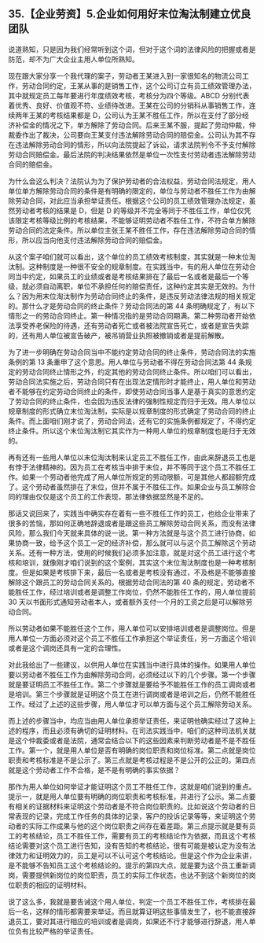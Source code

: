 ## 35.【企业劳资】5.企业如何用好末位淘汰制建立优良团队
说道熟知，只是因为我们经常听到这个词，但对于这个词的法律风险的把握或者是防范，却不为广大企业主用人单位所熟知。


现在跟大家分享一个我代理的案子，劳动者王某进入到一家很知名的物流公司工作，劳动合同约定，王某从事的是销售工作，这个公司订立有员工绩效管理办法，其中就规定员工每年要进行年度绩效考核，考核分为四个等级。ABCD 分别代表着优秀、良好、价值观不符、业绩待改进。王某在公司的分销科从事销售工作，连续两年王某的考核结果都是 D，公司认为王某不胜任工作，所以在支付了部分经济补偿金的情况之下，单方解除了劳动合同。后来王某不服，提起了劳动仲裁，仲裁委作出了裁决，公司要向王某支付违法解除劳动合同的赔偿金。公司认为其不存在违法解除劳动合同的情形，所以向法院提起了诉讼，请求法院判令不予支付解除劳动合同赔偿金。最后法院的判决结果依然是单位一次性支付劳动者违法解除劳动合同的赔偿金。


为什么会这么判决？法院认为为了保护劳动者的合法权益，劳动合同法规定，用人单位单方解除劳动合同的条件是有明确的限定的，单位与劳动者不胜任工作为由解除劳动合同，对此应当承担举证责任。根据这个公司的员工绩效管理办法规定，虽然劳动者考核的结果是 D，但是 D 的等级并不完全等同于不胜任工作，单位仅凭该限定考核等级比例的考核结果，不能够证明劳动者不胜任工作，不符合单方解除劳动合同的法定条件。所以单位主张王某不胜任工作，存在违法解除劳动合同的情形，所以应当向他支付违法解除劳动合同的赔偿金。


从这个案子咱们就可以看出，这个单位的员工绩效考核制度，其实就是一种末位淘汰制。这种制度是一种很不安全的规章制度。在实践当中，有的用人单位在劳动合同当中约定，如果员工的业绩或者是考核结果排在了最后一名或者是最后一个等级，就必须自动离职，单位不承担任何的赔偿责任，这种约定其实是无效的。为什么？因为用末位淘汰制作为劳动合同终止的条件，是违反劳动法律法规的相关规定的。那什么才是劳动合同的终止条件？劳动合同法的第 44 条明确规定了，有以下情形之一的劳动合同终止。第一种情况指的是劳动合同期满。第二种劳动者开始依法享受养老保险的待遇，还有劳动者死亡或者被法院宣告死亡，或者是宣告失踪的，还有用人单位被宣告破产，被吊销营业执照被撤销或者是提前解散。


为了进一步明确在劳动合同当中不能约定劳动合同的终止条件，劳动合同法的实施条例的第 13 条重申了这个意思。用人单位与劳动者不得在劳动合同法第 44 条规定的劳动合同终止情形之外，约定其他的劳动合同终止条件。所以咱们可以看出，劳动合同法实施之后，劳动合同只有在出现法定情形时才能终止，用人单位和劳动者不能够在约定劳动合同终止的条件，即使劳动合同当事人是基于真实的意思约定了劳动合同的终止条件，也会因为违反法律的强制性规定而归于无效。用人单位以规章制度的形式确立末位淘汰制，实际是以规章制度的形式确定了劳动合同的终止条件。而上面咱们刚才说了，劳动合同法，还有它的实施条例都规定了，不得约定终止条件。所以这个末位淘汰制它其实作为一种用人单位的规章制度也是归于无效的。


再有还有一些用人单位以末位淘汰制来认定员工不胜任工作，由此来辞退员工也是有悖于法律精神的。因为员工在考核当中排于末位，并不等同于这个员工不胜任工作。如果一个劳动者他完成了用人单位所规定的劳动限额，可是其他人都超额完成了。这个劳动者虽然排在了末位，但并不属于不胜任工作。如果企业与员工解除合同的理由仅仅是这个员工的工作表现，那法律依据显然是不足的。


那话又说回来了，实践当中确实存在着有一些不胜任工作的员工，也给企业带来了很多的苦恼，那如何正确地辞退或者是跟这些员工解除劳动合同关系，而没有法律风险，那么我们今天就来具体的说一说。第一种方法就是与这个员工进行协商，如果协商一致，给予这个员工一定的经济补偿，那么就可以与这个员工解除这个劳动关系。还有一种方法，使用的时候我们必须多加注意，就是对这个员工进行这个考核和培训，就像刚才咱们说到的这个案例，其实这个末位淘汰制度也是一种考核制度。但是如果是考核排下来，最后一名或者是考核没有通过，不及格是不能够直接解除这个跟员工的劳动合同关系的。根据劳动合同法的第 40 条的规定，劳动者不能胜任工作，经过培训或者是调整工作岗位，仍然不能胜任工作的，用人单位提前 30 天以书面形式通知劳动者本人，或者额外支付一个月的工资之后是可以解除劳动合同。


所以劳动者如果不能胜任这个工作，用人单位可以安排培训或者是调整岗位。但是用人单位一方面必须对这个员工不胜任工作承担这个举证责任，另一方面这个培训或者是这个调岗还具有一定的合理性。


对此我给出了一些建议，以供用人单位在实践当中进行具体的操作。如果用人单位要以劳动者不胜任工作为由解除劳动合同，必须经过以下的几个步骤。第一个步骤就是要证明员工不胜任工作。第二个步骤就是要给予不能胜任工作的员工调岗或者是培训。第三个步骤就是证明这个员工在进行调岗或者是培训之后，仍然不能胜任工作。经过了上述的这些步骤，用人单位才可以单方面与这个员工解除劳动关系。


而上述的步骤当中，均应当由用人单位承担举证责任，来证明他确实经过了这种上述的程序，而且必须有确切的证明材料。在司法实践当中，咱们的这种司法机关就是这个仲裁委或者是法院，通常会结合以下的这些因素来判断劳动者是不是不胜任工作。第一个，就是用人单位是否有明确的岗位职责和岗位标准。第二点就是岗位职责和考核标准是不是公示了。第三点就是考核过程是不是公开的公正的。第四点就是这个劳动者工作不合格，是不是有明确的事实依据？


那作为用人单位如何举证才能证明这个员工不胜任工作，这就是咱们说到的重点。提示一，就是用人单位要有明确的岗位职责和考核标准，并进行了公示。第二点要有相关的证据材料来证明这个劳动者是不符合岗位职责的。比如说这个劳动者的日常表现的记录，完成工作任务的具体的记录，客户的投诉记录等等，来证明这个劳动者的实际工作成果与他的这个岗位职责之间存在着差距。第三点提示就是要有员工的考核结论，员工不胜任工作，需要有员工的考核结论作为依据，而且这个考核结论需要对这个员工进行告知，没有告知的考核结论，很有可能是被认定为没有法律效力和证明效力的，员工是可以不认可这个考核结论。但是这个作为企业来讲，是不能够不告知员工这个考核结论的。提示的第四大点，就是要为这个员工重新调岗，需要提供新岗位的岗位职责，员工的实际工作状态，也达不到这个新岗位的岗位职责的相应的证明材料。


说了这么多，我就是要告诫这个用人单位，判定一个员工不胜任工作，考核排在最后一名，这样的情形都需要来举证。而且就算证明这些事情发生了，也不能直接辞退员工，要对其进行相应的培训或者是调岗，如果还不行才能够进行辞退，用人单位负有比较严格的举证责任。

